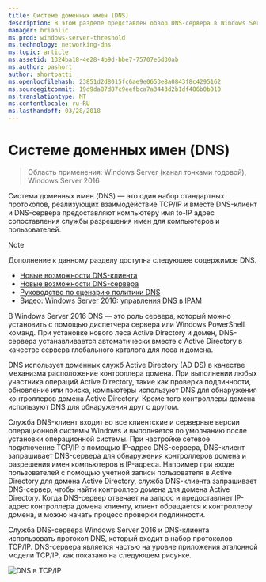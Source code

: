```yaml
---
title: Системе доменных имен (DNS)
description: В этом разделе представлен обзор DNS-сервера в Windows Server 2016
manager: brianlic
ms.prod: windows-server-threshold
ms.technology: networking-dns
ms.topic: article
ms.assetid: 1324ba18-4e28-4b9d-bbe7-75707e6d30ab
ms.author: pashort
author: shortpatti
ms.openlocfilehash: 23851d2d8015fc6ae9e0653e8a0843f8c4295162
ms.sourcegitcommit: 19d9da87d87c9eefbca7a3443d2b1df486b0b010
ms.translationtype: MT
ms.contentlocale: ru-RU
ms.lasthandoff: 03/28/2018
---
```

# <a name="domain-name-system-dns"></a>Системе доменных имен (DNS)

>Область применения: Windows Server (канал точками годовой), Windows Server 2016

Система доменных имен (DNS) — это один набор стандартных протоколов, реализующих взаимодействие TCP/IP и вместе DNS-клиент и DNS-сервера предоставляют компьютеру имя to-IP адрес сопоставления службы разрешения имен для компьютеров и пользователей.  
  
> [!NOTE]  
> Дополнение к данному разделу доступна следующее содержимое DNS.  
>   
> -   [Новые возможности DNS-клиента](What-s-New-in-DNS-Client.md)  
> -   [Новые возможности DNS-сервера](What-s-New-in-DNS-Server.md)  
> -   [Руководство по сценарию политики DNS](deploy/DNS-Policy-Scenario-Guide.md)  
> -   Видео: [Windows Server 2016: управления DNS в IPAM](https://channel9.msdn.com/Blogs/windowsserver/Windows-Server-2016-DNS-management-in-IPAM)  
  
В Windows Server 2016 DNS — это роль сервера, который можно установить с помощью диспетчера сервера или Windows PowerShell команд. При установке нового леса Active Directory и домен, DNS-сервера устанавливается автоматически вместе с Active Directory в качестве сервера глобального каталога для леса и домена.  
  
DNS использует доменных служб Active Directory (AD DS) в качестве механизма расположение контроллера домена. При выполнении любых участника операций Active Directory, такие как проверка подлинности, обновление или поиска, компьютеры используют DNS для обнаружения контроллеров домена Active Directory. Кроме того контроллеры домена используют DNS для обнаружения друг с другом.  
  
Служба DNS-клиент входит во все клиентские и серверные версии операционной системы Windows и выполняется по умолчанию после установки операционной системы. При настройке сетевое подключение TCP/IP с помощью IP-адрес DNS-сервера, DNS-клиент запрашивает DNS-сервера для обнаружения контроллеров домена и разрешения имен компьютеров в IP-адреса. Например при входе пользователей с помощью учетной записи пользователя в Active Directory для домена Active Directory, служба DNS-клиента запрашивает DNS-сервер, чтобы найти контроллер домена для домена Active Directory. Когда DNS-сервер отвечает на запрос и предоставляет IP-адрес контроллера домена клиенту, клиент обращается к контроллеру домена, и можно начать процесс проверки подлинности.  
  
Служба DNS-сервера Windows Server 2016 и DNS-клиента использовать протокол DNS, который входит в набор протоколов TCP/IP. DNS-сервера является частью на уровне приложения эталонной модели TCP/IP, как показано на следующем рисунке.  
  
![DNS в TCP/IP](../media/Domain-Name-System--DNS-/dns_in_tcpip.jpg)  
  

